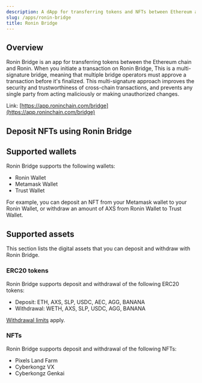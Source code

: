 ```yaml
---
description: A dApp for transferring tokens and NFTs between Ethereum and Ronin.
slug: /apps/ronin-bridge
title: Ronin Bridge
---
```


## Overview

Ronin Bridge is an app for transferring tokens between the Ethereum chain and Ronin. When you initiate a transaction on Ronin Bridge, This is a multi-signature bridge, meaning that multiple bridge operators must approve a transaction before it's finalized. This multi-signature approach improves the security and trustworthiness of cross-chain transactions, and prevents any single party from acting maliciously or making unauthorized changes.

Link: [https://app.roninchain.com/bridge](https://app.roninchain.com/bridge)

## Deposit NFTs using Ronin Bridge

## Supported wallets

Ronin Bridge supports the following wallets:

* Ronin Wallet
* Metamask Wallet
* Trust Wallet

For example, you can deposit an NFT from your Metamask wallet to your Ronin Wallet, or withdraw an amount of AXS from Ronin Wallet to Trust Wallet.

## Supported assets

This section lists the digital assets that you can deposit and withdraw with Ronin Bridge.

### ERC20 tokens

Ronin Bridge supports deposit and withdrawal of the following ERC20 tokens:

* Deposit: ETH, AXS, SLP, USDC, AEC, AGG, BANANA
* Withdrawal: WETH, AXS, SLP, USDC, AGG, BANANA

[Withdrawal limits](#withdrawal-limits) apply.

### NFTs

Ronin Bridge supports deposit and withdrawal of the following NFTs:

* Pixels Land Farm
* Cyberkongz VX
* Cyberkongz Genkai
